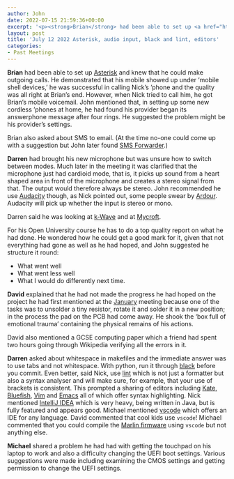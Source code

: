 ```yaml
---
author: John
date: 2022-07-15 21:59:36+00:00
excerpt: '<p><strong>Brian</strong> had been able to set up <a href="https://www.asterisk.org/" type="text/html" role="link">Asterisk</a> and knew that he could make outgoing calls. He demonstrated that his mobile showed up under ‘mobile shell devices,’ he was successful in calling Nick’s ’phone and the quality was all right at Brian’s end. However, when Nick tried to call him, he got Brian’s mobile voicemail. John mentioned that, in setting up some new cordless ’phones at home, he had found his provider began its answerphone message after four rings. He suggested the problem might be his provider’s settings.</p>'
layout: post
title: 'July 12 2022 Asterisk, audio input, black and lint, editors'
categories:
- Past Meetings
---
```


<p><strong>Brian</strong> had been able to set up <a href="https://www.asterisk.org/" type="text/html" role="link">Asterisk</a> and knew that he could make outgoing calls. He demonstrated that his mobile showed up under ‘mobile shell devices,’ he was successful in calling Nick’s ’phone and the quality was all right at Brian’s end. However, when Nick tried to call him, he got Brian’s mobile voicemail. John mentioned that, in setting up some new cordless ’phones at home, he had found his provider began its answerphone message after four rings. He suggested the problem might be his provider’s settings.</p><p>Brian also asked about SMS to email. (At the time no-one could come up with a suggestion but John later found <a href="https://www.makeuseof.com/how-to-automatically-forward-sms-to-email-on-android/" type="text/html" role="link">SMS Forwarder</a>.)</p><p><strong>Darren</strong> had brought his new microphone but was unsure how to switch between modes. Much later in the meeting it was clarified that the microphone just had cardioid mode, that is, it picks up sound from a heart shaped area in front of the microphone and creates a stereo signal from that. The output would therefore always be stereo. John recommended he use <a href="https://www.audacityteam.org/" type="text/html" role="link">Audacity</a> though, as Nick pointed out, some people swear by <a href="https://ardour.org/" type="text/html" role="link">Ardour</a>. Audacity will pick up whether the input is stereo or mono.</p><p>Darren said he was looking at <a href="http://www.k-wave.org/" type="text/html" role="link">k-Wave</a> and at <a href="https://mycroft.ai/" type="text/html" role="link">Mycroft</a>.</p><p>For his Open University course he has to do a top quality report on what he had done. He wondered how he could get a good mark for it, given that not everything had gone as well as he had hoped, and John suggested he structure it round:</p><ul><li>What went well</li><li>What went less well</li><li>What I would do differently next time.</li></ul><p><strong>David</strong> explained that he had not made the progress he had hoped on the project he had first mentioned at the <a href="https://bradlug.co.uk/blog/2022/01/15/january-11-2022-kontact-backups-konqueror-jellyfin-ad-silence-thingyverse" type="text/html" role="link">January</a> meeting because one of the tasks was to unsolder a tiny resistor, rotate it and solder it in a new position; in the process the pad on the PCB had come away. He shook the ‘box full of emotional trauma’ containing the physical remains of his actions.</p><p>David also mentioned a GCSE computing paper which a friend had spent two hours going through Wikipedia verifying all the errors in it.</p><p><strong>Darren</strong> asked about whitespace in makefiles and the immediate answer was to use tabs and not whitespace. With python, run it through <a href="https://pypi.org/project/black/" type="text/html" role="link">black</a> before you commit. Even better, said Nick, use <a href="https://codedocs.org/what-is/lint-software" type="text/html" role="link">lint</a> which is not just a formatter but also a syntax analyser and will make sure, for example, that your use of brackets is consistent. This prompted a sharing of editors including <a href="https://kate-editor.org/" type="text/html" role="link">Kate</a>, <a href="https://bluefish.openoffice.nl/index.html" type="text/html" role="link">Bluefish</a>, <a href="https://www.vim.org/" type="text/html" role="link">Vim</a> and <a href="https://www.gnu.org/software/emacs/" type="text/html" role="link">Emacs</a> all of which offer syntax highlighting. Nick mentioned <a href="https://www.jetbrains.com/idea/" type="text/html" role="link">IntelliJ IDEA</a> which is very heavy, being written in Java, but is fully featured and appears good. Michael mentioned <a href="https://code.visualstudio.com/docs/editor/vscode-web" type="text/html" role="link">vscode</a> which offers an IDE for any language. David commented that cool kids use <code>vscode</code>! Michael commented that you could compile the <a 
href="https://marlinfw.org/" type="text/html" role="link">Marlin firmware</a> using <code>vscode</code> but not anything else.</p><p><strong>Michael</strong> shared a problem he had had with getting the touchpad on his laptop to work and also a difficulty changing the UEFI boot settings. Various suggestions were made including examining the CMOS settings and getting permission to change the UEFI settings.</p>
